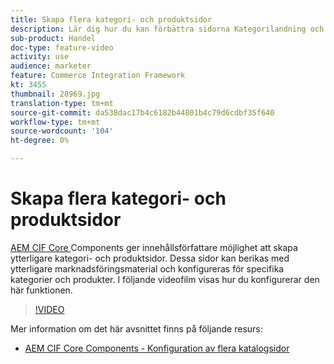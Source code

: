 ```yaml
---
title: Skapa flera kategori- och produktsidor
description: Lär dig hur du kan förbättra sidorna Kategorilandning och Produktinformation med riktat marknadsföringsinnehåll.
sub-product: Handel
doc-type: feature-video
activity: use
audience: marketer
feature: Commerce Integration Framework
kt: 3455
thumbnail: 28969.jpg
translation-type: tm+mt
source-git-commit: da538dac17b4c6182b44801b4c79d6cdbf35f640
workflow-type: tm+mt
source-wordcount: '104'
ht-degree: 0%

---
```


# Skapa flera kategori- och produktsidor

[AEM CIF Core ](https://github.com/adobe/aem-core-cif-components) Components ger innehållsförfattare möjlighet att skapa ytterligare kategori- och produktsidor. Dessa sidor kan berikas med ytterligare marknadsföringsmaterial och konfigureras för specifika kategorier och produkter. I följande videofilm visas hur du konfigurerar den här funktionen.

>[!VIDEO](https://video.tv.adobe.com/v/28969/?quality=12)

Mer information om det här avsnittet finns på följande resurs:

- [AEM CIF Core Components - Konfiguration av flera katalogsidor](https://github.com/adobe/aem-core-cif-components/wiki/configuration#multi-catalog-page-template-configuration)
